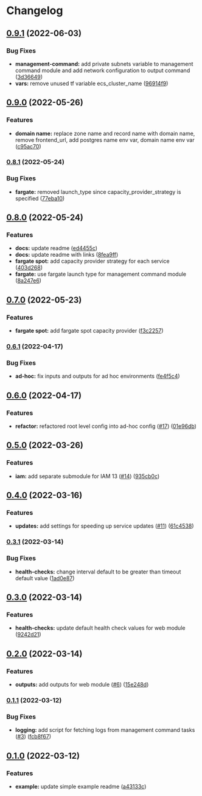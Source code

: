 # Changelog


## [0.9.1](https://github.com/briancaffey/terraform-aws-django/compare/v0.9.0...v0.9.1) (2022-06-03)


### Bug Fixes

* **management-command:** add private subnets variable to management command module and add network configuration to output command ([3d36649](https://github.com/briancaffey/terraform-aws-django/commit/3d366495d184d4e0e6afbcef158942814511e10b))
* **vars:** remove unused tf variable ecs_cluster_name ([96914f9](https://github.com/briancaffey/terraform-aws-django/commit/96914f95b7a0a8b96edf5d740aff5d0ec0f9360e))

## [0.9.0](https://github.com/briancaffey/terraform-aws-django/compare/v0.8.1...v0.9.0) (2022-05-26)


### Features

* **domain name:** replace zone name and record name with domain name, remove frontend_url, add postgres name env var, domain name env var ([c95ac70](https://github.com/briancaffey/terraform-aws-django/commit/c95ac704d717544cec7773f88c39ce31be30967a))

### [0.8.1](https://github.com/briancaffey/terraform-aws-django/compare/v0.8.0...v0.8.1) (2022-05-24)


### Bug Fixes

* **fargate:** removed launch_type since capacity_provider_strategy is specified ([77eba10](https://github.com/briancaffey/terraform-aws-django/commit/77eba10eae2721602cc873293e87480f0c9c0279))

## [0.8.0](https://github.com/briancaffey/terraform-aws-django/compare/v0.7.0...v0.8.0) (2022-05-24)


### Features

* **docs:** update readme ([ed4455c](https://github.com/briancaffey/terraform-aws-django/commit/ed4455cbca7264a1d4d5115d3a997b71af43bea5))
* **docs:** update readme with links ([8fea9ff](https://github.com/briancaffey/terraform-aws-django/commit/8fea9ffb2ce5ac1f402840b153130840a7e5cf1d))
* **fargate spot:** add capacity provider strategy for each service ([403d268](https://github.com/briancaffey/terraform-aws-django/commit/403d26863e609a27c4eddee257e4518528b5c372))
* **fargate:** use fargate launch type for management command module ([8a247e6](https://github.com/briancaffey/terraform-aws-django/commit/8a247e674d2ae002bf696fcedfa5cc5847c4a24e))

## [0.7.0](https://github.com/briancaffey/terraform-aws-django/compare/v0.6.0...v0.7.0) (2022-05-23)


### Features

* **fargate spot:** add fargate spot capacity provider ([f3c2257](https://github.com/briancaffey/terraform-aws-django/commit/f3c2257d23ef843412e24e41224515f9d518a549))

### [0.6.1](https://github.com/briancaffey/terraform-aws-django/compare/v0.6.0...v0.6.1) (2022-04-17)

### Bug Fixes

* **ad-hoc:** fix inputs and outputs for ad hoc environments ([fe4f5c4](https://github.com/briancaffey/terraform-aws-django/commit/fe4f5c420e12a588909a15b35e703178c5fe662f))

## [0.6.0](https://github.com/briancaffey/terraform-aws-django/compare/v0.5.0...v0.6.0) (2022-04-17)


### Features

* **refactor:** refactored root level config into ad-hoc config ([#17](https://github.com/briancaffey/terraform-aws-django/issues/17)) ([01e96db](https://github.com/briancaffey/terraform-aws-django/commit/01e96dba8b73bd353e0fb4e1dbd36ed5e3057ae9))

## [0.5.0](https://github.com/briancaffey/terraform-aws-django/compare/v0.4.0...v0.5.0) (2022-03-26)


### Features

* **iam:** add separate submodule for IAM 13 ([#14](https://github.com/briancaffey/terraform-aws-django/issues/14)) ([935cb0c](https://github.com/briancaffey/terraform-aws-django/commit/935cb0ce0c0e2b0fcec8e1bdb4de7a94d800faf3))

## [0.4.0](https://github.com/briancaffey/terraform-aws-django/compare/v0.3.1...v0.4.0) (2022-03-16)


### Features

* **updates:** add settings for speeding up service updates ([#11](https://github.com/briancaffey/terraform-aws-django/issues/11)) ([61c4538](https://github.com/briancaffey/terraform-aws-django/commit/61c45383a522f683df561997f334efd68009ead5))

### [0.3.1](https://github.com/briancaffey/terraform-aws-django/compare/v0.3.0...v0.3.1) (2022-03-14)


### Bug Fixes

* **health-checks:** change interval default to be greater than timeout default value ([1ad0e87](https://github.com/briancaffey/terraform-aws-django/commit/1ad0e878dfa6cc6dc43eb8122725be83677cb5b9))

## [0.3.0](https://github.com/briancaffey/terraform-aws-django/compare/v0.2.0...v0.3.0) (2022-03-14)


### Features

* **health-checks:** update default health check values for web module ([9242d21](https://github.com/briancaffey/terraform-aws-django/commit/9242d216144ba0cf3a90f5617f3f332b34259722))

## [0.2.0](https://github.com/briancaffey/terraform-aws-django/compare/v0.1.1...v0.2.0) (2022-03-14)


### Features

* **outputs:** add outputs for web module ([#6](https://github.com/briancaffey/terraform-aws-django/issues/6)) ([15e248d](https://github.com/briancaffey/terraform-aws-django/commit/15e248d6428f5b02bbe7ddf7b661b7fe317e2d74))

### [0.1.1](https://github.com/briancaffey/terraform-aws-django/compare/v0.1.0...v0.1.1) (2022-03-12)


### Bug Fixes

* **logging:** add script for fetching logs from management command tasks ([#3](https://github.com/briancaffey/terraform-aws-django/issues/3)) ([fcb8f67](https://github.com/briancaffey/terraform-aws-django/commit/fcb8f6726d4849e102887a5fe73ed2995b92fb11))

## [0.1.0](https://github.com/briancaffey/terraform-aws-django/compare/v0.0.6...v0.1.0) (2022-03-12)


### Features

* **example:** update simple example readme ([a43133c](https://github.com/briancaffey/terraform-aws-django/commit/a43133c03a2c2af5bb7e0ed799c18781907c83b5))
